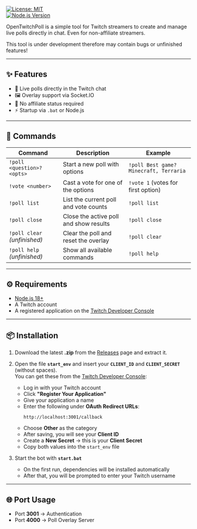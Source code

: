 [![License: MIT](https://img.shields.io/badge/License-MIT-blue.svg)](LICENSE)  
[![Node.js Version](https://img.shields.io/badge/Node.js-%3E=18-brightgreen)](https://nodejs.org/)

OpenTwitchPoll is a simple tool for Twitch streamers to create and manage live polls directly in chat. Even for non-affiliate streamers.

This tool is under development therefore may contain bugs or unfinished features!

---

## ✨ Features

- 🎉 Live polls directly in the Twitch chat   
- 🖼 Overlay support via Socket.IO  
- 🚫 No affiliate status required  
- ⚡ Startup via `.bat` or Node.js  

---

## 📖 Commands

| Command                     | Description                               | Example                                |
|-----------------------------|-------------------------------------------|----------------------------------------|
| `!poll <question>? <opts>`  |  Start a new poll with options            | `!poll Best game? Minecraft, Terraria` |
| `!vote <number>`            |  Cast a vote for one of the options        | `!vote 1` (votes for first option)     |
| `!poll list`                |  List the current poll and vote counts     | `!poll list`                           |
| `!poll close`               |  Close the active poll and show results    | `!poll close`                          |
| `!poll clear` *(unfinished)*|  Clear the poll and reset the overlay      | `!poll clear`                          |
| `!poll help` *(unfinished)* |  Show all available commands               | `!poll help`                           |

---

## ⚙️ Requirements

- [Node.js 18+](https://nodejs.org/)  
- A Twitch account  
- A registered application on the [Twitch Developer Console](https://dev.twitch.tv/console) 

---

## 📦 Installation

1. Download the latest **.zip** from the [Releases](../../releases) page and extract it.  

2. Open the file **`start_env`** and insert your **`CLIENT_ID`** and **`CLIENT_SECRET`** (without spaces).  
   You can get these from the [Twitch Developer Console](https://dev.twitch.tv/console):  
   - Log in with your Twitch account  
   - Click **"Register Your Application"**  
   - Give your application a name  
   - Enter the following under **OAuth Redirect URLs**:  
     ```
     http://localhost:3001/callback
     ```  
   - Choose **Other** as the category  
   - After saving, you will see your **Client ID**  
   - Create a **New Secret** → this is your **Client Secret**  
   - Copy both values into the `start_env` file  

3. Start the bot with **`start.bat`**  
   - On the first run, dependencies will be installed automatically  
   - After that, you will be prompted to enter your Twitch username  

---

## 🌐 Port Usage

- Port **3001** → Authentication  
- Port **4000** → Poll Overlay Server  
